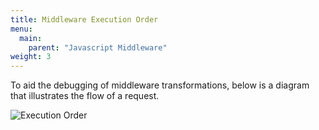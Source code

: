 ```yaml
---
title: Middleware Execution Order
menu:
  main:
    parent: "Javascript Middleware"
weight: 3 
---
```


To aid the debugging of middleware transformations, below is a diagram that illustrates the flow of a request.

![Execution Order][1]










[1]: /docs/img/diagrams/middleware-order-diagram.png

